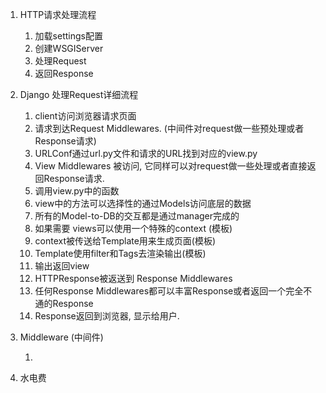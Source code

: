 1. HTTP请求处理流程
   1. 加载settings配置
   2. 创建WSGIServer
   3. 处理Request
   4. 返回Response
2. Django 处理Request详细流程
   1. client访问浏览器请求页面
   2. 请求到达Request Middlewares. \(中间件对request做一些预处理或者Response请求\)
   3. URLConf通过url.py文件和请求的URL找到对应的view.py
   4. View Middlewares 被访问, 它同样可以对request做一些处理或者直接返回Response请求.
   5. 调用view.py中的函数
   6. view中的方法可以选择性的通过Models访问底层的数据
   7. 所有的Model-to-DB的交互都是通过manager完成的
   8. 如果需要 views可以使用一个特殊的context  \(模板\)
   9. context被传送给Template用来生成页面\(模板\)
   10. Template使用filter和Tags去渲染输出\(模板\)
   11. 输出返回view
   12. HTTPResponse被返送到 Response Middlewares
   13. 任何Response Middlewares都可以丰富Response或者返回一个完全不通的Response
   14. Response返回到浏览器, 显示给用户.
3. Middleware \(中间件\)

   1. 

4. 水电费



